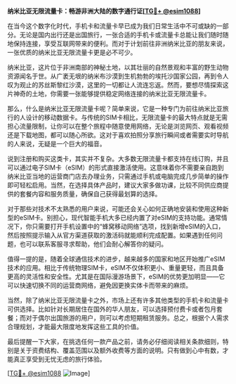 **纳米比亚无限流量卡：畅游非洲大陆的数字通行证[[TG💪+ @esim1088](https://t.me/s/esim1088)]**

在当今这个数字化时代，手机卡和流量卡早已成为我们日常生活中不可或缺的一部分。无论是国内出行还是出国旅行，一张合适的手机卡或流量卡总能让我们随时随地保持连接，享受互联网带来的便利。而对于计划前往非洲纳米比亚的朋友来说，一张优质的纳米比亚无限流量卡更是必不可少。

纳米比亚，这片位于非洲南部的神秘土地，以其壮丽的自然景观和丰富的野生动物资源闻名于世。从广袤无垠的纳米布沙漠到生机勃勃的埃托沙国家公园，再到令人叹为观止的苏丝斯黎红沙漠，这里的一切都让人流连忘返。然而，要想尽情探索这片神奇的土地，你需要一张能够提供稳定网络连接的纳米比亚无限流量卡。

那么，什么是纳米比亚无限流量卡呢？简单来说，它是一种专门为前往纳米比亚旅行的人设计的移动数据卡。与传统的SIM卡相比，无限流量卡的最大特点就是无需担心流量限制，让你可以在整个旅程中随意使用网络，无论是浏览网页、观看视频还是下载地图，都可以随心所欲。这对于喜欢拍照分享旅行瞬间或者需要实时导航的人来说，无疑是一个巨大的福音。

说到注册和购买这类卡，其实并不复杂。大多数无限流量卡都支持在线订购，并且可以通过电子SIM卡（eSIM）的形式直接激活使用。这意味着你不需要亲自跑到纳米比亚当地的运营商门店去办理业务，只需通过手机或电脑完成几步简单的操作即可轻松启用。当然，在选择具体产品时，建议大家多做功课，比较不同供应商提供的套餐内容和服务质量，确保自己获得最划算的选择。

对于那些对技术不太熟悉的用户来说，可能还会关心如何正确地安装和使用这种新型的eSIM卡。别担心，现代智能手机大多已经内置了对eSIM的支持功能。通常情况下，你只需要打开手机设置中的“蜂窝移动网络”选项，找到新增eSIM的入口，然后按照提示输入从官方渠道获取的激活码就能顺利完成配置。如果遇到任何问题，也可以联系客服寻求帮助，他们会耐心解答你的疑问。

值得一提的是，随着全球通信技术的进步，越来越多的国家和地区开始推广eSIM技术的应用。相比于传统物理SIM卡，eSIM不仅体积更小、重量更轻，而且具备更高的灵活性和安全性。尤其是在国际漫游场景下，eSIM的优势更加明显——它可以快速切换不同的运营商网络，避免因更换实体卡而带来的麻烦。

当然，除了纳米比亚无限流量卡之外，市场上还有许多其他类型的手机卡和流量卡可供选择。比如针对长期居住在国外的华人朋友，可以选择预付费卡或者包月套餐；而对于偶尔出国旅游的用户，则可以考虑短期租赁服务。总之，根据个人需求合理规划，才能最大限度地发挥这些工具的价值。

最后提醒一下大家，在挑选任何一款产品之前，请务必仔细阅读相关条款细则，特别是关于资费结构、覆盖范围以及额外收费等方面的说明。只有做到心中有数，才能真正享受到无忧无虑的旅行体验。

[[TG💪+ @esim1088](https://t.me/s/esim1088) ![Image](https://i.postimg.cc/4NQfJmqS/Snipaste-2025-05-13-00-14-12.png)]